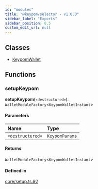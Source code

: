 ```yaml
---
id: "modules"
title: "@keypom/selector - v1.0.0"
sidebar_label: "Exports"
sidebar_position: 0.5
custom_edit_url: null
---
```


## Classes

- [KeypomWallet](classes/KeypomWallet.md)

## Functions

### setupKeypom

**setupKeypom**(`«destructured»`): `WalletModuleFactory`<`KeypomWalletInstant`\>

#### Parameters

| Name | Type |
| :------ | :------ |
| `«destructured»` | `KeypomParams` |

#### Returns

`WalletModuleFactory`<`KeypomWalletInstant`\>

#### Defined in

[core/setup.ts:92](https://github.com/keypom/keypom-js/blob/68bf90396/packages/selector/src/core/setup.ts#L92)
